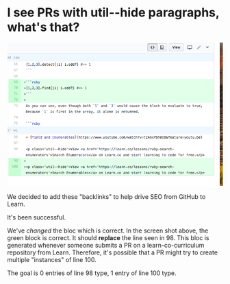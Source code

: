 # I see PRs with util--hide paragraphs, what's that?

![Example of util-hide block](img/github-backlink-diff.png)

We decided to add these "backlinks" to help drive SEO from GitHub to Learn.

It's been successful.

We've _changed_ the bloc which is correct. In the screen shot above, the green
block is correct. It should **replace** the line seen in 98. This bloc is
generated whenever someone submits a PR on a learn-co-curriculum repository
from Learn. Therefore, it's possible that a PR might try to create multiple
"instances" of line 100.

The goal is 0 entries of line 98 type, 1 entry of line 100 type.
